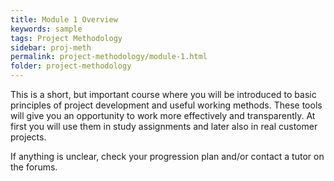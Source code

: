 ```yaml
---
title: Module 1 Overview
keywords: sample
tags: Project Methodology
sidebar: proj-meth
permalink: project-methodology/module-1.html
folder: project-methodology
---
```


This is a short, but important course where you will be introduced to basic principles of project development and useful working methods. These tools will give you an opportunity to work more effectively and transparently. At first you will use them in study assignments and later also in real customer projects.

If anything is unclear, check your progression plan and/or contact a tutor on the forums.
